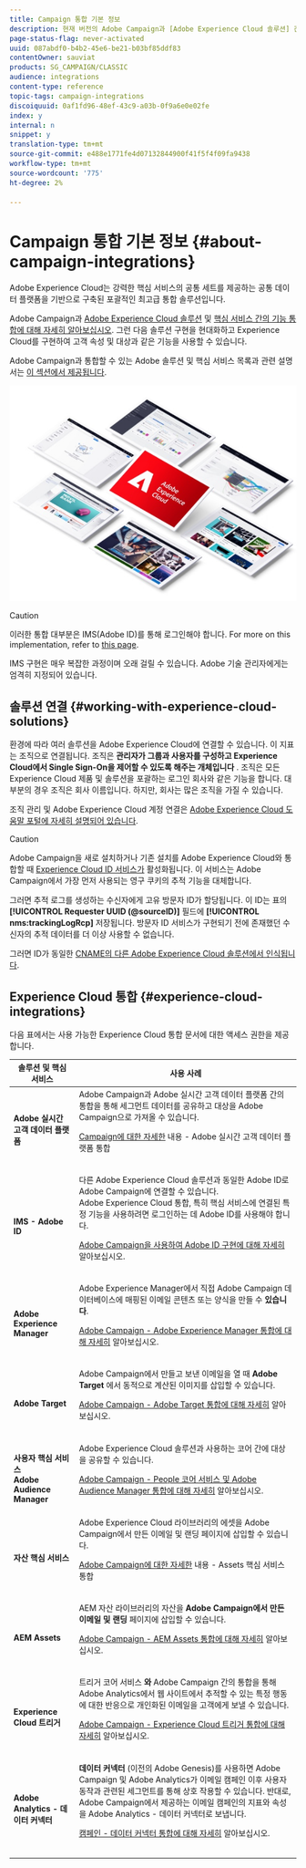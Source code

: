 ```yaml
---
title: Campaign 통합 기본 정보
description: 현재 버전의 Adobe Campaign과 [Adobe Experience Cloud 솔루션] 간의 기능 통합에 대해 자세히 알아보기
page-status-flag: never-activated
uuid: 087abdf0-b4b2-45e6-be21-b03bf85ddf83
contentOwner: sauviat
products: SG_CAMPAIGN/CLASSIC
audience: integrations
content-type: reference
topic-tags: campaign-integrations
discoiquuid: 0af1fd96-48ef-43c9-a03b-0f9a6e0e02fe
index: y
internal: n
snippet: y
translation-type: tm+mt
source-git-commit: e488e1771fe4d07132844900f41f5f4f09fa9438
workflow-type: tm+mt
source-wordcount: '775'
ht-degree: 2%

---
```



# Campaign 통합 기본 정보 {#about-campaign-integrations}

Adobe Experience Cloud는 강력한 핵심 서비스의 공통 세트를 제공하는 공통 데이터 플랫폼을 기반으로 구축된 포괄적인 최고급 통합 솔루션입니다.

Adobe Campaign과 [Adobe Experience Cloud 솔루션](https://docs.adobe.com/content/help/en/core-services/interface/marketing-cloud-integrations.html) 및 [핵심 서비스 간의 기능 통합에 대해 자세히 알아보십시오](https://docs.adobe.com/content/help/en/core-services/interface/about-core-services/core-services.html). 그런 다음 솔루션 구현을 현대화하고 Experience Cloud를 구현하여 고객 속성 및 대상과 같은 기능을 사용할 수 있습니다.

Adobe Campaign과 통합할 수 있는 Adobe 솔루션 및 핵심 서비스 목록과 관련 설명서는 [이 섹션에서 제공됩니다](#experience-cloud-integrations).

![](assets/ExCloud-solutions.png)


>[!CAUTION]
>
>이러한 통합 대부분은 IMS(Adobe ID)를 통해 로그인해야 합니다. For more on this implementation, refer to [this page](../../integrations/using/about-adobe-id.md).
>
>IMS 구현은 매우 복잡한 과정이며 오래 걸릴 수 있습니다. Adobe 기술 관리자에게는 엄격히 지정되어 있습니다.

## 솔루션 연결 {#working-with-experience-cloud-solutions}

환경에 따라 여러 솔루션을 Adobe Experience Cloud에 연결할 수 있습니다. 이 지표는 조직으로 연결됩니다. 조직은 **관리자가 그룹과 사용자를 구성하고 Experience Cloud에서 Single Sign-On을 제어할 수 있도록 해주는 개체입니다** . 조직은 모든 Experience Cloud 제품 및 솔루션을 포괄하는 로그인 회사와 같은 기능을 합니다. 대부분의 경우 조직은 회사 이름입니다. 하지만, 회사는 많은 조직을 가질 수 있습니다.

조직 관리 및 Adobe Experience Cloud 계정 연결은 [Adobe Experience Cloud 도움말 포털에 자세히 설명되어 있습니다](https://marketing.adobe.com/resources/help/ko_KR/mcloud/organizations.html).

>[!CAUTION]
>
>Adobe Campaign을 새로 설치하거나 기존 설치를 Adobe Experience Cloud와 통합할 때 [Experience Cloud ID 서비스가](https://marketing.adobe.com/resources/help/en_US/mcvid/) 활성화됩니다. 이 서비스는 Adobe Campaign에서 가장 먼저 사용되는 영구 쿠키의 추적 기능을 대체합니다.
>
>그러면 추적 로그를 생성하는 수신자에게 고유 방문자 ID가 할당됩니다. 이 ID는 표의 **[!UICONTROL Requester UUID (@sourceID)]** 필드에 **[!UICONTROL nms:trackingLogRcp]** 저장됩니다. 방문자 ID 서비스가 구현되기 전에 존재했던 수신자의 추적 데이터를 더 이상 사용할 수 없습니다.
>
>그러면 ID가 동일한 [CNAME의 다른 Adobe Experience Cloud 솔루션에서 인식됩니다](https://marketing.adobe.com/resources/help/en_US/mcvid/mcvid_cname.html).

## Experience Cloud 통합 {#experience-cloud-integrations}

다음 표에서는 사용 가능한 Experience Cloud 통합 문서에 대한 액세스 권한을 제공합니다.

<table> 
 <thead> 
  <tr> 
   <th> 솔루션 및 핵심 서비스<br /> </th> 
   <th> 사용 사례<br /> </th> 
  </tr> 
 </thead> 
 <tbody> 
  <tr> 
   <td> <strong>Adobe 실시간 고객 데이터 플랫폼</strong><br /> </td> 
   <td> Adobe Campaign과 Adobe 실시간 고객 데이터 플랫폼 간의 통합을 통해 세그먼트 데이터를 공유하고 대상을 Adobe Campaign으로 가져올 수 있습니다.<br /> <p><a href="https://docs.adobe.com/content/help/en/experience-platform/rtcdp/destinations/destinations-cat/adobe-destinations/adobe-campaign-destination.html">Campaign에 대한 자세한</a> 내용 - Adobe 실시간 고객 데이터 플랫폼 통합</p><br /> </td> 
  </tr> 
  <tr> 
   <td> <strong>IMS - Adobe ID</strong><br /> </td> 
   <td> 다른 Adobe Experience Cloud 솔루션과 동일한 Adobe ID로 Adobe Campaign에 연결할 수 있습니다.<br /> Adobe Experience Cloud 통합, 특히 핵심 서비스에 연결된 특정 기능을 사용하려면 로그인하는 데 Adobe ID를 사용해야 합니다.<br /> <p><a href="../../integrations/using/about-adobe-id.md">Adobe Campaign을 사용하여 Adobe ID 구현에 대해 자세히</a> 알아보십시오.</p><br /> </td> 
  </tr> 
  <tr> 
   <td> <strong>Adobe Experience Manager</strong><br /> </td> 
   <td> Adobe Experience Manager에서 직접 Adobe Campaign 데이터베이스에 매핑된 이메일 콘텐츠 또는 양식을 만들 수 <strong>있습니다</strong>.<br /> <p><a href="../../integrations/using/about-adobe-experience-manager.md">Adobe Campaign - Adobe Experience Manager 통합에 대해 자세히</a> 알아보십시오.</p><br /> </td> 
  </tr> 
  <tr> 
   <td> <strong>Adobe Target</strong><br /> </td> 
   <td> Adobe Campaign에서 만들고 보낸 이메일을 열 때 <strong>Adobe Target</strong> 에서 동적으로 계산된 이미지를 삽입할 수 있습니다.<br /> <p><a href="../../integrations/using/integrating-with-adobe-target.md">Adobe Campaign - Adobe Target 통합에 대해 자세히</a> 알아보십시오.</p><br /> </td> 
  </tr> 
  <tr> 
   <td> <strong>사용자 핵심 서비스</strong><br /> <strong>Adobe Audience Manager</strong><br /> </td> 
   <td> Adobe Experience Cloud 솔루션과 사용하는 코어 간에 대상을 공유할 수 있습니다.<br /> <p><a href="../../integrations/using/sharing-audiences-with-adobe-experience-cloud.md">Adobe Campaign - People 코어 서비스 및 Adobe Audience Manager 통합에 대해 자세히</a> 알아보십시오.</p><br /> </td> 
  </tr> 
  <tr> 
   <td> <strong>자산 핵심 서비스</strong><br /> </td> 
   <td> Adobe Experience Cloud 라이브러리의 에셋을 Adobe Campaign에서 만든 이메일 및 랜딩 페이지에 삽입할 수 있습니다.<br /> <p><a href="../../integrations/using/configuring-access-to-assets.md#integrating-with-experience-cloud-assets">Adobe Campaign에 대한 자세한</a> 내용 - Assets 핵심 서비스 통합</p><br /> </td> 
  </tr> 
  <tr> 
   <td> <strong>AEM Assets</strong><br /> </td> 
   <td> AEM 자산 라이브러리의 자산을 <strong>Adobe Campaign에서 만든 이메일 및 랜딩</strong> 페이지에 삽입할 수 있습니다.<br /> <p><a href="../../integrations/using/configuring-access-to-assets.md#integrating-with-aem-assets">Adobe Campaign - AEM Assets 통합에 대해 자세히</a> 알아보십시오.</p><br /> </td> 
  </tr> 
  <tr> 
   <td> <strong>Experience Cloud 트리거</strong><br /> </td> 
   <td> 트리거 코어 서비스 <strong>와</strong> Adobe Campaign 간의 통합을 통해 Adobe Analytics에서 웹 사이트에서 추적할 수 있는 특정 행동에 대한 반응으로 개인화된 이메일을 고객에게 보낼 수 있습니다.<br /> <p><a href="https://helpx.adobe.com/campaign/kb/triggers-and-campaign.html">Adobe Campaign - Experience Cloud 트리거 통합에 대해 자세히</a> 알아보십시오.</p><br /> </td> 
  </tr> 
  <tr> 
   <td> <strong>Adobe Analytics - 데이터 커넥터</strong><br /> </td> 
   <td> <strong>데이터 커넥터</strong> (이전의 Adobe Genesis)를 사용하면 Adobe Campaign 및 Adobe Analytics가 이메일 캠페인 이후 사용자 동작과 관련된 세그먼트를 통해 상호 작용할 수 있습니다. 반대로, Adobe Campaign에서 제공하는 이메일 캠페인의 지표와 속성을 Adobe Analytics - 데이터 커넥터로 보냅니다.<br /> <p><a href="../../platform/using/adobe-analytics-data-connector.md">캠페인 - 데이터 커넥터 통합에 대해 자세히</a> 알아보십시오.</p><br /> </td> 
  </tr> 
 </tbody> 
</table>

